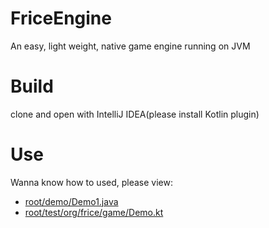 # FriceEngine

An easy, light weight, native game engine running on JVM

# Build

clone and open with IntelliJ IDEA(please install Kotlin plugin)

# Use

Wanna know how to used, please view:

- [root/demo/Demo1.java](demo/Demo1.java)
- [root/test/org/frice/game/Demo.kt](test/org/frice/game/Demo.kt)

